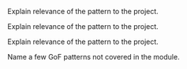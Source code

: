 <panel type="warning" header="`W11.2a` Can explain the Model View Controller (MVC) design pattern :star::star:" expanded no-close>
  <include src="../../book/designPatterns/modelViewController/what/full.md" boilerplate />
  <panel header=":dart: Evidence" expanded>

Explain relevance of the pattern to the project.

  </panel>
</panel>

<panel type="info" header="`W11.2b` Can explain the Observer design pattern :star::star::star:" expanded no-close>
  <include src="../../book/designPatterns/observer/what/full.md" boilerplate />
  <panel header=":dart: Evidence" expanded>

Explain relevance of the pattern to the project.

  </panel>
</panel>

<panel type="success" header="`W11.2c` Can explain the Abstraction Occurrence design pattern :star::star::star::star:" expanded no-close>
  <include src="../../book/designPatterns/abstractionOccurrence/what/full.md" boilerplate />
  <panel header=":dart: Evidence" expanded>

Explain relevance of the pattern to the project.

  </panel>
</panel>

<panel type="success" header="`W11.2d` Can recognize some of the GoF design patterns :star::star::star::star:" expanded no-close>
  <include src="../../book/designPatterns/more/otherDesignPatterns/full.md" boilerplate />
  <panel header=":dart: Evidence" expanded>

Name a few GoF patterns not covered in the module.

  </panel>
</panel>
